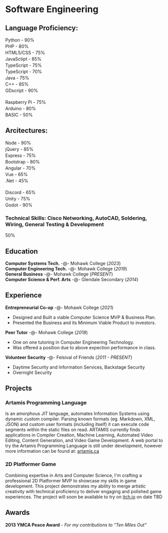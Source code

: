 <link rel="stylesheet" href="https://www.w3schools.com/w3css/4/w3.css">
<style> .bar { margin-bottom: 3px } </style>

# Software Engineering

## Language Proficiency:
<div class="w3-light-grey bar"><div class="w3-container w3-blue" style="width:90%">Python - 90%</div></div>
<div class="w3-light-grey bar"><div class="w3-container w3-blue" style="width:80%">PHP - 80%</div></div>
<div class="w3-light-grey bar"><div class="w3-container w3-blue" style="width:75%">HTML5/CSS - 75%</div></div>
<div class="w3-light-grey bar"><div class="w3-container w3-blue" style="width:85%">JavaSctipt - 85%</div></div>
<div class="w3-light-grey bar"><div class="w3-container w3-blue" style="width:75%">TypeScript - 75%</div></div>
<div class="w3-light-grey bar"><div class="w3-container w3-blue" style="width:70%">TypeScript - 70%</div></div>
<div class="w3-light-grey bar"><div class="w3-container w3-blue" style="width:75%">Java - 75%</div></div>
<div class="w3-light-grey bar"><div class="w3-container w3-blue" style="width:85%">C++ - 85%</div></div>
<div class="w3-light-grey bar"><div class="w3-container w3-blue" style="width:90%">GDscript - 90%</div></div>
<br>
<div class="w3-light-grey bar"><div class="w3-container w3-blue" style="width:75%">Raspberry Pi - 75%</div></div>
<div class="w3-light-grey bar"><div class="w3-container w3-blue" style="width:80%">Arduino - 80%</div></div>
<div class="w3-light-grey bar"><div class="w3-container w3-blue" style="width:50%">BASIC - 50%</div></div>

## Arcitectures:
<div class="w3-light-grey bar"><div class="w3-container w3-blue" style="width:90%">Node - 90%</div></div>
<div class="w3-light-grey bar"><div class="w3-container w3-blue" style="width:85%">jQuery - 85%</div></div>
<div class="w3-light-grey bar"><div class="w3-container w3-blue" style="width:75%">Express - 75%</div></div>
<div class="w3-light-grey bar"><div class="w3-container w3-blue" style="width:80%">Bootstrap - 80%</div></div>
<div class="w3-light-grey bar"><div class="w3-container w3-blue" style="width:70%">Angular - 70%</div></div>
<div class="w3-light-grey bar"><div class="w3-container w3-blue" style="width:65%">Vue - 65%</div></div>
<div class="w3-light-grey bar"><div class="w3-container w3-blue" style="width:45%">.Net - 45%</div></div>
<br/>
<div class="w3-light-grey bar"><div class="w3-container w3-blue" style="width:65%">Discord - 65%</div></div>
<div class="w3-light-grey bar"><div class="w3-container w3-blue" style="width:75%">Unity - 75%</div></div>
<div class="w3-light-grey bar"><div class="w3-container w3-blue" style="width:85%">Godot - 90%</div></div>

### Technical Skills: Cisco Networking, AutoCAD, Soldering, Wiring, General Testing & Development

<div class="w3-light-grey"><div class="w3-container w3-blue" style="width:50%">50%</div></div>

## Education
**Computer Systems Tech.** -@- Mohawk College (_2023_)<br>
**Computer Engineering Tech.** -@- Mohawk College (_2019_)<br>
**General Business** -@- Mohawk College (_PRESENT_)<br>
**Computer Science & Perf. Arts** -@- Glendale Secondary (_2014_)<br>

## Experience
**Entrepreneurial Co-op** -@- Mohawk College (_2021_)
- Designed and Built a viable Computer Science MVP & Business Plan.
- Presented the Business and its Minimum Viable Product to investors.

**Peer Tutor** -@- Mohawk College (_2018_)
- One on one tutoring in Computer Engineering Technology.
- Was offered a position due to above expection performance in class.

**Volunteer Security** -@- Felsival of Friends (_2011 - PRESENT_)
- Daytime Security and Information Services, Backstage Security
- Overnight Security

## Projects
### Artamis Programming Language
Is an amorphous JIT language, automates Information Systems using dynamic custom compiler. Parsing known formats (eg. Markdown, XML, JSON) and custom user formats (including itself) it can execute code segments within the static files on read. ARTAMIS currently finds applications in Compiler Creation, Machine Learning, Automated Video Editing, Content Generation, and Video Game Development.
A web portal to try the Artamis Programming Language is still under development, however more information can be found at: [artamis.ca](https://artamis.ca/about/artamis)

### 2D Platformer Game
Combining expertise in Arts and Computer Science, I'm crafting a professional 2D Platformer MVP to showcase my skills in game development. This project demonstrates my ability to merge artistic creativity with technical proficiency to deliver engaging and polished game experiences. The project will soon be available to try on [itch.io](https://itch.io) on date TBD

## Awards
**2013 YMCA Peace Award** - _For my contributions to “Ten Miles Out”_

